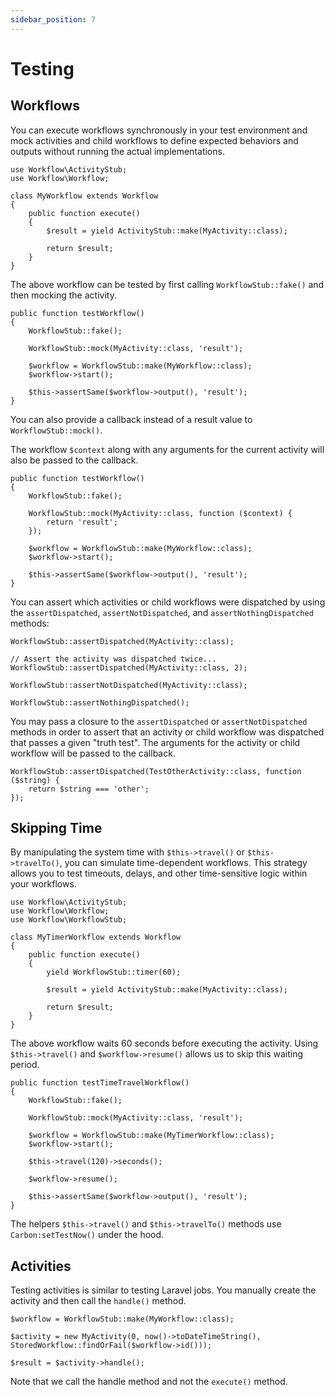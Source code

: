 ```yaml
---
sidebar_position: 7
---
```


# Testing

## Workflows

You can execute workflows synchronously in your test environment and mock activities and child workflows to define expected behaviors and outputs without running the actual implementations.

```
use Workflow\ActivityStub;
use Workflow\Workflow;

class MyWorkflow extends Workflow
{
    public function execute()
    {
        $result = yield ActivityStub::make(MyActivity::class);

        return $result;
    }
}
```

The above workflow can be tested by first calling `WorkflowStub::fake()` and then mocking the activity.

```
public function testWorkflow()
{
    WorkflowStub::fake();

    WorkflowStub::mock(MyActivity::class, 'result');

    $workflow = WorkflowStub::make(MyWorkflow::class);
    $workflow->start();

    $this->assertSame($workflow->output(), 'result');
}
```

You can also provide a callback instead of a result value to ` WorkflowStub::mock()`.

The workflow `$context` along with any arguments for the current activity will also be passed to the callback.

```
public function testWorkflow()
{
    WorkflowStub::fake();

    WorkflowStub::mock(MyActivity::class, function ($context) {
        return 'result';
    });

    $workflow = WorkflowStub::make(MyWorkflow::class);
    $workflow->start();

    $this->assertSame($workflow->output(), 'result');
}
```

You can assert which activities or child workflows were dispatched by using the `assertDispatched`, `assertNotDispatched`, and `assertNothingDispatched` methods:

```
WorkflowStub::assertDispatched(MyActivity::class);

// Assert the activity was dispatched twice...
WorkflowStub::assertDispatched(MyActivity::class, 2);

WorkflowStub::assertNotDispatched(MyActivity::class);

WorkflowStub::assertNothingDispatched();
```

You may pass a closure to the `assertDispatched` or `assertNotDispatched` methods in order to assert that an activity or child workflow was dispatched that passes a given "truth test". The arguments for the activity or child workflow will be passed to the callback.

```
WorkflowStub::assertDispatched(TestOtherActivity::class, function ($string) {
    return $string === 'other';
});
```

## Skipping Time

By manipulating the system time with `$this->travel()` or `$this->travelTo()`, you can simulate time-dependent workflows. This strategy allows you to test timeouts, delays, and other time-sensitive logic within your workflows.

```
use Workflow\ActivityStub;
use Workflow\Workflow;
use Workflow\WorkflowStub;

class MyTimerWorkflow extends Workflow
{
    public function execute()
    {
        yield WorkflowStub::timer(60);

        $result = yield ActivityStub::make(MyActivity::class);

        return $result;
    }
}
```

The above workflow waits 60 seconds before executing the activity. Using `$this->travel()` and `$workflow->resume()` allows us to skip this waiting period.

```
public function testTimeTravelWorkflow()
{
    WorkflowStub::fake();

    WorkflowStub::mock(MyActivity::class, 'result');

    $workflow = WorkflowStub::make(MyTimerWorkflow::class);
    $workflow->start();

    $this->travel(120)->seconds();

    $workflow->resume();

    $this->assertSame($workflow->output(), 'result');
}
```

The helpers `$this->travel()` and `$this->travelTo()` methods use `Carbon:setTestNow()` under the hood.

## Activities

Testing activities is similar to testing Laravel jobs. You manually create the activity and then call the `handle()` method.

```
$workflow = WorkflowStub::make(MyWorkflow::class);

$activity = new MyActivity(0, now()->toDateTimeString(), StoredWorkflow::findOrFail($workflow->id()));

$result = $activity->handle();
```

Note that we call the handle method and not the `execute()` method.
